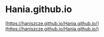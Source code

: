 # Hania.github.io
[https://haniszcze.github.io/Hania.github.io/](https://haniszcze.github.io/Hania.github.io/)
